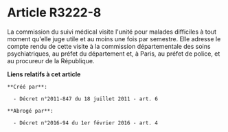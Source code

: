 # Article R3222-8

La commission du suivi médical visite l'unité pour malades difficiles à tout moment qu'elle juge utile et au moins une fois
par semestre. Elle adresse le compte rendu de cette visite à la commission départementale des soins psychiatriques, au préfet
du département et, à Paris, au préfet de police, et au procureur de la République.

**Liens relatifs à cet article**

	**Créé par**:

	  - Décret n°2011-847 du 18 juillet 2011 - art. 6

	**Abrogé par**:

	  - Décret n°2016-94 du 1er février 2016 - art. 4
